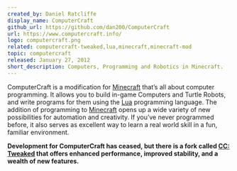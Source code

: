 ```yaml
---
created_by: Daniel Ratcliffe
display_name: ComputerCraft
github_url: https://github.com/dan200/ComputerCraft
url: https://www.computercraft.info/
logo: computercraft.png
related: computercraft-tweaked,lua,minecraft,minecraft-mod
topic: computercraft
released: January 27, 2012
short_description: Computers, Programming and Robotics in Minecraft.
---
```

ComputerCraft is a modification for [Minecraft](https://github.com/topics/minecraft) that’s all about computer programming. It allows you to build in-game Computers and Turtle Robots, and write programs for them using the [Lua](https://github.com/topics/lua) programming language. The addition of programming to [Minecraft](https://github.com/topics/minecraft) opens up a wide variety of new possibilities for automation and creativity. If you’ve never programmed before, it also serves as excellent way to learn a real world skill in a fun, familiar environment.

**Development for ComputerCraft has ceased, but there is a fork called [CC: Tweaked](https://github.com/topics/computercraft-tweaked) that offers enhanced performance, improved stability, and a wealth of new features.**
